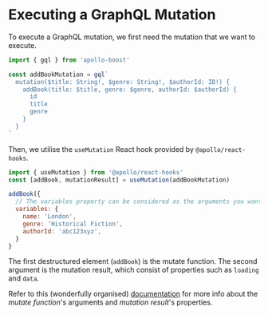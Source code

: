 # Executing a GraphQL Mutation
To execute a GraphQL mutation, we first need the mutation that we want to execute.

```javascript
import { gql } from 'apollo-boost'

const addBookMutation = gql`
  mutation($title: String!, $genre: String!, $authorId: ID!) {
    addBook(title: $title, genre: $genre, authorId: $authorId) {
      id
      title
      genre
    }
  }
`
```

Then, we utilise the `useMutation` React hook provided by `@apollo/react-hooks`.
```javascript
import { useMutation } from '@apollo/react-hooks'
const [addBook, mutationResult] = useMutation(addBookMutation)

addBook({
  // The variables property can be considered as the arguments you want to pass to the GraphQL mutation.
  variables: {
    name: 'London',
    genre: 'Historical Fiction',
    authorId: 'abc123xyz',
  }
}
```
The first destructured element (`addBook`) is the mutate function. The second argument is the mutation result, which consist of properties such as `loading` and `data`.

Refer to this (wonderfully organised) [documentation](https://www.apollographql.com/docs/react/data/mutations/#usemutation-api) for more info about the _mutate function_'s arguments and _mutation result_'s properties.
